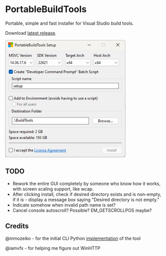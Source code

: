 # PortableBuildTools

Portable, simple and fast installer for Visual Studio build tools.

Download [latest release](https://github.com/Data-Oriented-House/PortableBuildTools/download/releases/latest/PortableBuildTools.exe).

![Screenshot](screenshot.png)

## TODO

* Rework the entire GUI completely by someone who know how it works, with screen scaling support, like wcap.
* After clicking install, check if desired directory exists and is non-empty, if it is - display a message box saying "Desired directory is not empty."
* Indicate somehow when invalid path name is set?
* Cancel console autoscroll? Possible? EM_GETSCROLLPOS maybe?

## Credits

@mmozeiko - for the initial CLI Python [implementation](https://gist.github.com/mmozeiko/7f3162ec2988e81e56d5c4e22cde9977) of the tool

@iamvfx - for helping me figure out WinHTTP
